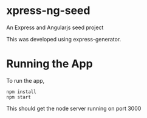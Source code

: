 xpress-ng-seed
==============

An Express and Angularjs seed project

This was developed using express-generator.

Running the App
===============

To run the app,

    npm install
    npm start

This should get the node server running on port 3000